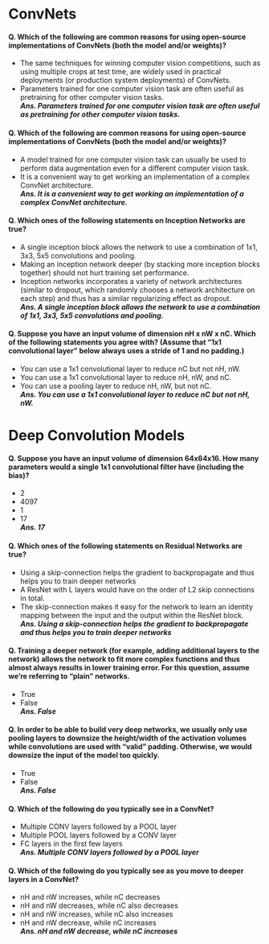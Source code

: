 #  ConvNets

#### Q. Which of the following are common reasons for using open-source implementations of ConvNets (both the model and/or weights)?
- The same techniques for winning computer vision competitions, such as using multiple crops at test time, are widely used in practical deployments (or production system deployments) of ConvNets.
- Parameters trained for one computer vision task are often useful as pretraining for other computer vision tasks. <br>
***Ans. Parameters trained for one computer vision task are often useful as pretraining for other computer vision tasks.***

#### Q. Which of the following are common reasons for using open-source implementations of ConvNets (both the model and/or weights)?
- A model trained for one computer vision task can usually be used to perform data augmentation even for a different computer vision task.
- It is a convenient way to get working an implementation of a complex ConvNet architecture. <br>
***Ans. It is a convenient way to get working an implementation of a complex ConvNet architecture.***

#### Q. Which ones of the following statements on Inception Networks are true?
- A single inception block allows the network to use a combination of 1x1, 3x3, 5x5 convolutions and pooling.
- Making an inception network deeper (by stacking more inception blocks together) should not hurt training set performance.
- Inception networks incorporates a variety of network architectures (similar to dropout, which randomly chooses a network architecture on each step) and thus has a similar regularizing effect as dropout. <br>
***Ans. A single inception block allows the network to use a combination of 1x1, 3x3, 5x5 convolutions and pooling.***

#### Q. Suppose you have an input volume of dimension nH x nW x nC. Which of the following statements you agree with? (Assume that “1x1 convolutional layer” below always uses a stride of 1 and no padding.)
- You can use a 1x1 convolutional layer to reduce nC but not nH, nW.
- You can use a 1x1 convolutional layer to reduce nH, nW, and nC.
- You can use a pooling layer to reduce nH, nW, but not nC. <br>
***Ans. You can use a 1x1 convolutional layer to reduce nC but not nH, nW.***

# Deep Convolution Models
#### Q. Suppose you have an input volume of dimension 64x64x16. How many parameters would a single 1x1 convolutional filter have (including the bias)?
- 2
- 4097
- 1
- 17 <br>
***Ans. 17***

#### Q. Which ones of the following statements on Residual Networks are true?
- Using a skip-connection helps the gradient to backpropagate and thus helps you to train deeper networks
- A ResNet with L layers would have on the order of L2 skip connections in total.
- The skip-connection makes it easy for the network to learn an identity mapping between the input and the output within the ResNet block. <br>
***Ans. Using a skip-connection helps the gradient to backpropagate and thus helps you to train deeper networks***

#### Q. Training a deeper network (for example, adding additional layers to the network) allows the network to fit more complex functions and thus almost always results in lower training error. For this question, assume we’re referring to “plain” networks.
- True
- False <br>
***Ans. False***

#### Q. In order to be able to build very deep networks, we usually only use pooling layers to downsize the height/width of the activation volumes while convolutions are used with “valid” padding. Otherwise, we would downsize the input of the model too quickly.
- True
- False <br>
***Ans. False***

#### Q. Which of the following do you typically see in a ConvNet?
- Multiple CONV layers followed by a POOL layer
- Multiple POOL layers followed by a CONV layer
- FC layers in the first few layers <br>
***Ans. Multiple CONV layers followed by a POOL layer***

#### Q. Which of the following do you typically see as you move to deeper layers in a ConvNet?
- nH and nW increases, while nC decreases
- nH and nW decreases, while nC also decreases
- nH and nW increases, while nC also increases
- nH and nW decrease, while nC increases <br>
***Ans. nH and nW decrease, while nC increases***
